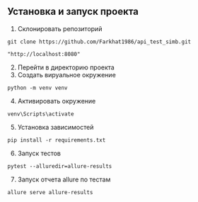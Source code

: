 ## Установка и запуск проекта

1. Склонировать репозиторий
```
git clone https://github.com/Farkhat1986/api_test_simb.git

"http://localhost:8080"
```
2. Перейти в директорию проекта
3. Создать вируальное окружение
```
python -m venv venv
```
4. Активировать окружение
```
venv\Scripts\activate
```
5. Установка зависимостей
```
pip install -r requirements.txt
```
6. Запуск тестов
```
pytest --alluredir=allure-results
```
7. Запуск отчета allure по тестам
```
allure serve allure-results
```